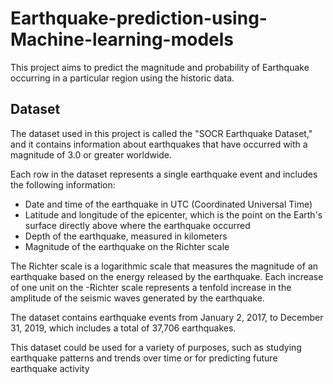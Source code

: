 # Earthquake-prediction-using-Machine-learning-models
This project aims to predict the magnitude and probability of Earthquake occurring in a particular region using the historic data.

<h2>Dataset</h2>
The dataset used in this project is called the "SOCR Earthquake Dataset," and it contains information about earthquakes that have occurred with a magnitude of 3.0 or greater worldwide.

Each row in the dataset represents a single earthquake event and includes the following information:

<ul>
<li>Date and time of the earthquake in UTC (Coordinated Universal Time)</li>
<li>Latitude and longitude of the epicenter, which is the point on the Earth's surface directly above where the earthquake occurred</li>
<li>Depth of the earthquake, measured in kilometers</li>
<li>Magnitude of the earthquake on the Richter scale</li>
</ul>
The Richter scale is a logarithmic scale that measures the magnitude of an earthquake based on the energy released by the earthquake. Each increase of one unit on the -Richter scale represents a tenfold increase in the amplitude of the seismic waves generated by the earthquake.


The dataset contains earthquake events from January 2, 2017, to December 31, 2019, which includes a total of 37,706 earthquakes.

This dataset could be used for a variety of purposes, such as studying earthquake patterns and trends over time or for predicting future earthquake activity
